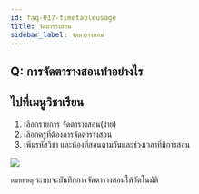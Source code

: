 ```yaml
---
id: faq-017-timetableusage
title: จัดตารางสอน
sidebar_label: จัดตารางสอน
---
```


## Q: การจัดตารางสอนทำอย่างไร

## ไปที่เมนูวิชาเรียน

1.  เลือกรายการ จัดตารางสอน(ง่าย)
2.  เลือกครูที่ต้องการจัดตารางสอน
3.  เพิ่มรหัสวิชา และห้องที่สอนตามวันและช่วงเวลาที่มีการสอน

![](/img/manual/faq/17.jpg)

`หมายเหตุ` ระบบจะบันทึกการจัดตารางสอนให้อัตโนมัติ
